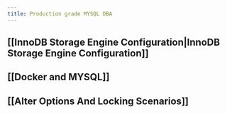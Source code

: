 ```yaml
---
title: Production grade MYSQL DBA
---
```

## [[InnoDB Storage Engine Configuration|InnoDB Storage Engine Configuration]]
## [[Docker and MYSQL]]

## [[Alter Options And Locking Scenarios]]
